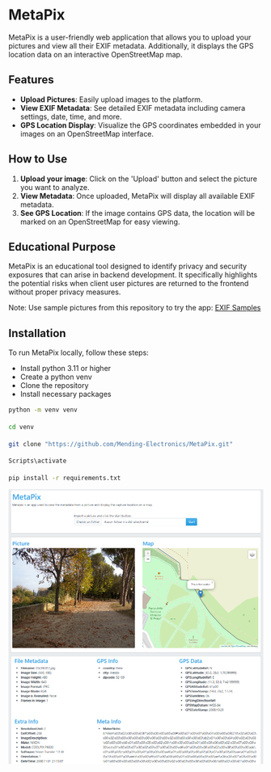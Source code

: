 # MetaPix

MetaPix is a user-friendly web application that allows you to upload your pictures and view all their EXIF metadata. Additionally, it displays the GPS location data on an interactive OpenStreetMap map.

## Features

- **Upload Pictures**: Easily upload images to the platform.
- **View EXIF Metadata**: See detailed EXIF metadata including camera settings, date, time, and more.
- **GPS Location Display**: Visualize the GPS coordinates embedded in your images on an OpenStreetMap interface.

## How to Use

1. **Upload your image**: Click on the 'Upload' button and select the picture you want to analyze.
2. **View Metadata**: Once uploaded, MetaPix will display all available EXIF metadata.
3. **See GPS Location**: If the image contains GPS data, the location will be marked on an OpenStreetMap for easy viewing.

## Educational Purpose

MetaPix is an educational tool designed to identify privacy and security exposures that can arise in backend development. It specifically highlights the potential risks when client user pictures are returned to the frontend without proper privacy measures.

Note: Use sample pictures from this repository to try the app: [EXIF Samples](https://github.com/ianare/exif-samples)

## Installation

To run MetaPix locally, follow these steps:

- Install python 3.11 or higher
- Create a python venv
- Clone the repository
- Install necessary packages


```bash
python -m venv venv

cd venv

git clone "https://github.com/Mending-Electronics/MetaPix.git"

Scripts\activate

pip install -r requirements.txt
```



![picture](https://github.com/Mending-Electronics/MetaPix/blob/main/captures/capture1.png?raw=true "picture")
